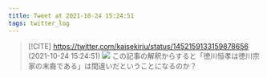 ```yaml
---
title: Tweet at 2021-10-24 15:24:51
tags: twitter_log
---
```


> [!CITE] https://twitter.com/kaisekiriu/status/1452159133159878656 (2021-10-24 15:24:51)
> ![](https://twitter.com/kaisekiriu/status/1452159133159878656)
> この記事の解釈からすると「徳川恒孝は徳川宗家の末裔である」は間違いだということになるのか？
